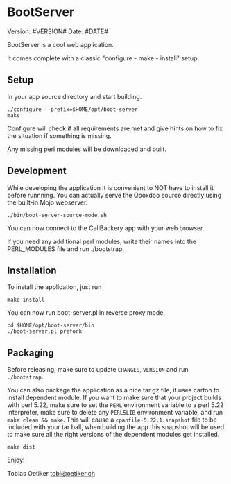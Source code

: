 BootServer
===========
Version: #VERSION#
Date: #DATE#

BootServer is a cool web application.

It comes complete with a classic "configure - make - install" setup.

Setup
-----
In your app source directory and start building.

```console
./configure --prefix=$HOME/opt/boot-server
make
```

Configure will check if all requirements are met and give
hints on how to fix the situation if something is missing.

Any missing perl modules will be downloaded and built.

Development
-----------

While developing the application it is convenient to NOT have to install it
before runnning. You can actually serve the Qooxdoo source directly
using the built-in Mojo webserver.

```console
./bin/boot-server-source-mode.sh
```

You can now connect to the CallBackery app with your web browser.

If you need any additional perl modules, write their names into the PERL_MODULES
file and run ./bootstrap.

Installation
------------

To install the application, just run

```console
make install
```

You can now run boot-server.pl in reverse proxy mode.

```console
cd $HOME/opt/boot-server/bin
./boot-server.pl prefork
```

Packaging
---------

Before releasing, make sure to update `CHANGES`, `VERSION` and run
`./bootstrap`.

You can also package the application as a nice tar.gz file, it uses carton to
install dependent module. If you want to make sure that your project builds with perl
5.22, make sure to set the `PERL` environment variable to a perl 5.22
interpreter, make sure to delete any `PERL5LIB` environment variable, and run
`make clean && make`. This will cause a `cpanfile-5.22.1.snapshot` file to be included
with your tar ball, when building the app this snapshot will be used to make sure
all the right versions of the dependent modules get installed.

```console
make dist
```

Enjoy!

Tobias Oetiker <tobi@oetiker.ch>
